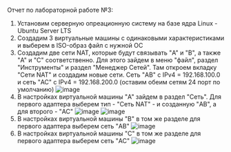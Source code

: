 Отчет по лабораторной работе №3:
1. Установим серверную опреационную систему на базе ядра Linux - Ubuntu Server LTS
2. Создадим 3 виртуальные машины с одинаковыми характеристиками и выберем в ISO-образ файл с нужной ОС
3. Создадим две сети NAT, которые будут связывать "A" и "B", а также "A" и "C" соответственно. Для этого зайдем в меню "файл", раздел "Инструменты" и раздел "Менеджер Сетей". Там откроем вкладку "Сети NAT" и создадим новые сети. Сеть "AB" с IPv4 = 192.168.100.0 и сеть "AC" с IPv4 = 192.168.200.0 (оставим обеим сетям 24 порт по умолчанию)
   ![image](https://github.com/user-attachments/assets/b6a2a353-f594-49c3-b759-d0577507053d)
4. В настройках виртуальной машины "A" зайдем в раздел "Сеть". Для первого адаптера выберем тип - "Сеть NAT" - и созданную "AB", а для второго - "AC"
   ![image](https://github.com/user-attachments/assets/0c313084-36ef-4ee4-af39-be55493a961a)
   ![image](https://github.com/user-attachments/assets/ac295916-2889-4aa9-a84b-46685c0e41b0)
5. В настройках виртуальной машины "B" в том же разделе для первого адаптера выберем сеть "AB"
   ![image](https://github.com/user-attachments/assets/2b807796-d4d5-46d6-b8a9-29eaf9cb4528)
6. В настройках виртуальной машины "C" в том же разделе для первого адаптера выберем сеть "AC"
   ![image](https://github.com/user-attachments/assets/5990f355-80f5-44a4-9ae1-fe404acca8d0)


